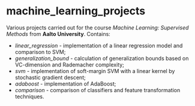# machine_learning_projects
Various projects carried out for the course *Machine Learning: Supervised Methods* from **Aalto University**. Contains:
- *linear_regression* - implementation of a linear regression model and comparison to SVM;
- *generalization_bound* - calculation of generalization bounds based on VC-dimension and Rademacher complexity;
- *svm* - implementation of soft-margin SVM with a linear kernel by stochastic gradient descent;
- *adaboost* - implementation of AdaBoost;
- *comparison* - comparison of classifiers and feature transformation techniques.
